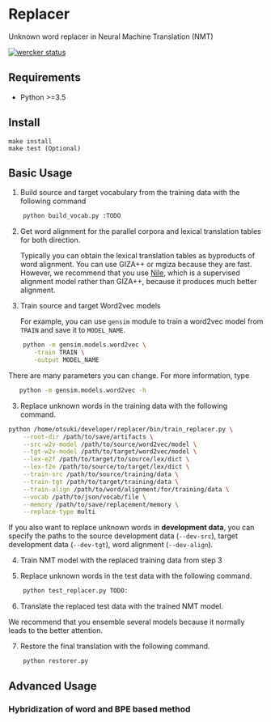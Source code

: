 # Replacer

Unknown word replacer in Neural Machine Translation (NMT)

[![wercker status](https://app.wercker.com/status/f85bf4841c6422cd5ddfba7bdf635318/s/ "wercker status")](https://app.wercker.com/project/byKey/f85bf4841c6422cd5ddfba7bdf635318)

## Requirements
- Python >=3.5

## Install

```
make install
make test (Optional)
```

## Basic Usage

1. Build source and target vocabulary from the training data with the following command

```bash
    python build_vocab.py :TODO
```

2. Get word alignment for the parallel corpora and lexical translation tables for both direction.
   
   Typically you can obtain the lexical translation tables as byproducts 
   of word alignment. 
   You can use GIZA++ or mgiza because they are fast.
   However, we recommend that you use [Nile](https://TODO.com),
   which is a supervised alignment model rather than GIZA++, 
   because it produces much better alignment.

2. Train source and target Word2vec models
   
   For example, you can use `gensim` module to train a word2vec model from `TRAIN`
   and save it to `MODEL_NAME`.
 
```bash
    python -m gensim.models.word2vec \
       -train TRAIN \
       -output MODEL_NAME
```
   
   There are many parameters you can change.
   For more information, type
   
```bash
   python -m gensim.models.word2vec -h
```

3. Replace unknown words in the training data with the
    following command.
   
```bash
python /home/otsuki/developer/replacer/bin/train_replacer.py \
    --root-dir /path/to/save/artifacts \
    --src-w2v-model /path/to/source/word2vec/model \
    --tgt-w2v-model /path/to/target/word2vec/model \
    --lex-e2f /path/to/target/to/source/lex/dict \
    --lex-f2e /path/to/source/to/target/lex/dict \
    --train-src /path/to/source/training/data \
    --train-tgt /path/to/target/training/data \
    --train-align /path/to/word/alignment/for/training/data \
    --vocab /path/to/json/vocab/file \
    --memory /path/to/save/replacement/memory \
    --replace-type multi
```

If you also want to replace unknown words in **development data**,
you can specify the paths to the source development data (`--dev-src`), target development data (`--dev-tgt`), 
word alignment (`--dev-align`).

4. Train NMT model with the replaced training data from step 3

5. Replace unknown words in the test data with the following command.

```bash
    python test_replacer.py TODO:
```

6. Translate the replaced test data with the trained NMT model.

We recommend that you ensemble several models because it normally
leads to the better attention.

7. Restore the final translation with the following command.

```bash
    python restorer.py
```


## Advanced Usage

### Hybridization of word and BPE based method
